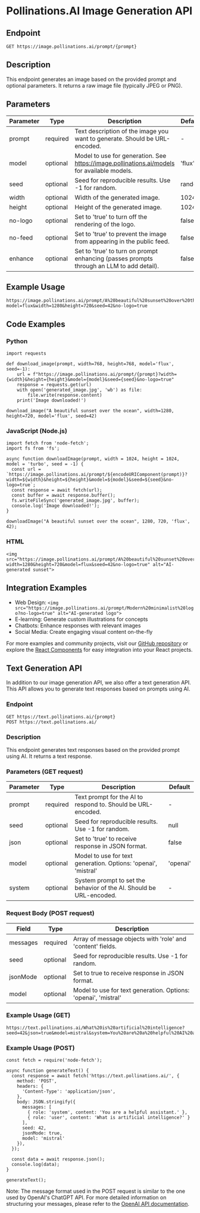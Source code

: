 # Pollinations.AI Image Generation API

## Endpoint

    GET https://image.pollinations.ai/prompt/{prompt}

## Description
This endpoint generates an image based on the provided prompt and optional parameters. It returns a raw image file (typically JPEG or PNG).

## Parameters

| Parameter | Type     | Description                                                                               | Default |
|-----------|----------|-------------------------------------------------------------------------------------------|---------|
| prompt    | required | Text description of the image you want to generate. Should be URL-encoded.                | -       |
| model     | optional | Model to use for generation. See https://image.pollinations.ai/models for available models. | 'flux' |
| seed      | optional | Seed for reproducible results. Use -1 for random.                                         | random  |
| width     | optional | Width of the generated image.                                                             | 1024    |
| height    | optional | Height of the generated image.                                                            | 1024    |
| no-logo   | optional | Set to 'true' to turn off the rendering of the logo.                                      | false   |
| no-feed   | optional | Set to 'true' to prevent the image from appearing in the public feed.                     | false   |
| enhance   | optional | Set to 'true' to turn on prompt enhancing (passes prompts through an LLM to add detail).  | false   |

## Example Usage

    https://image.pollinations.ai/prompt/A%20beautiful%20sunset%20over%20the%20ocean?model=flux&width=1280&height=720&seed=42&no-logo=true

## Code Examples

### Python

    import requests

    def download_image(prompt, width=768, height=768, model='flux', seed=-1):
        url = f"https://image.pollinations.ai/prompt/{prompt}?width={width}&height={height}&model={model}&seed={seed}&no-logo=true"
        response = requests.get(url)
        with open('generated_image.jpg', 'wb') as file:
            file.write(response.content)
        print('Image downloaded!')

    download_image("A beautiful sunset over the ocean", width=1280, height=720, model='flux', seed=42)

### JavaScript (Node.js)

    import fetch from 'node-fetch';
    import fs from 'fs';

    async function downloadImage(prompt, width = 1024, height = 1024, model = 'turbo', seed = -1) {
      const url = `https://image.pollinations.ai/prompt/${encodeURIComponent(prompt)}?width=${width}&height=${height}&model=${model}&seed=${seed}&no-logo=true`;
      const response = await fetch(url);
      const buffer = await response.buffer();
      fs.writeFileSync('generated_image.jpg', buffer);
      console.log('Image downloaded!');
    }

    downloadImage("A beautiful sunset over the ocean", 1280, 720, 'flux', 42);

### HTML

    <img src="https://image.pollinations.ai/prompt/A%20beautiful%20sunset%20over%20the%20ocean?width=1280&height=720&model=flux&seed=42&no-logo=true" alt="AI-generated sunset">

## Integration Examples

- Web Design: `<img src="https://image.pollinations.ai/prompt/Modern%20minimalist%20logo?no-logo=true" alt="AI-generated logo">`
- E-learning: Generate custom illustrations for concepts
- Chatbots: Enhance responses with relevant images
- Social Media: Create engaging visual content on-the-fly

For more examples and community projects, visit our [GitHub repository](https://github.com/pollinations/pollinations) or explore the [React Components](./pollinations-react/README.md) for easy integration into your React projects.

## Text Generation API

In addition to our image generation API, we also offer a text generation API. This API allows you to generate text responses based on prompts using AI.

### Endpoint

    GET https://text.pollinations.ai/{prompt}
    POST https://text.pollinations.ai/

### Description
This endpoint generates text responses based on the provided prompt using AI. It returns a text response.

### Parameters (GET request)

| Parameter | Type     | Description                                                | Default |
|-----------|----------|------------------------------------------------------------|---------|
| prompt    | required | Text prompt for the AI to respond to. Should be URL-encoded. | -       |
| seed      | optional | Seed for reproducible results. Use -1 for random.          | null    |
| json      | optional | Set to 'true' to receive response in JSON format.          | false   |
| model     | optional | Model to use for text generation. Options: 'openai', 'mistral' | 'openai' |
| system    | optional | System prompt to set the behavior of the AI. Should be URL-encoded. | - |

### Request Body (POST request)

| Field    | Type     | Description                                                |
|----------|----------|------------------------------------------------------------|
| messages | required | Array of message objects with 'role' and 'content' fields. |
| seed     | optional | Seed for reproducible results. Use -1 for random.          |
| jsonMode | optional | Set to true to receive response in JSON format.            |
| model    | optional | Model to use for text generation. Options: 'openai', 'mistral' |

### Example Usage (GET)

    https://text.pollinations.ai/What%20is%20artificial%20intelligence?seed=42&json=true&model=mistral&system=You%20are%20a%20helpful%20AI%20assistant

### Example Usage (POST)

    const fetch = require('node-fetch');

    async function generateText() {
      const response = await fetch('https://text.pollinations.ai/', {
        method: 'POST',
        headers: {
          'Content-Type': 'application/json',
        },
        body: JSON.stringify({
          messages: [
            { role: 'system', content: 'You are a helpful assistant.' },
            { role: 'user', content: 'What is artificial intelligence?' }
          ],
          seed: 42,
          jsonMode: true,
          model: 'mistral'
        }),
      });

      const data = await response.json();
      console.log(data);
    }

    generateText();

Note: The message format used in the POST request is similar to the one used by OpenAI's ChatGPT API. For more detailed information on structuring your messages, please refer to the [OpenAI API documentation](https://platform.openai.com/docs/guides/chat).